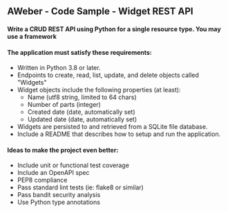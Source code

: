 ## AWeber - Code Sample - Widget REST API

#### Write a CRUD REST API using Python for a single resource type. You may use a framework

#### The application must satisfy these requirements:
+ Written in Python 3.8 or later.
+ Endpoints to create, read, list, update, and delete objects called "Widgets"
+ Widget objects include the following properties (at least):
  + Name (utf8 string, limited to 64 chars)
  + Number of parts (integer)
  + Created date (date, automatically set)
  + Updated date (date, automatically set)
+ Widgets are persisted to and retrieved from a SQLite file database.
+ Include a README that describes how to setup and run the application.

#### Ideas to make the project even better:
- Include unit or functional test coverage
- Include an OpenAPI spec
- PEP8 compliance
- Pass standard lint tests (ie: flake8 or similar)
- Pass bandit security analysis
- Use Python type annotations



